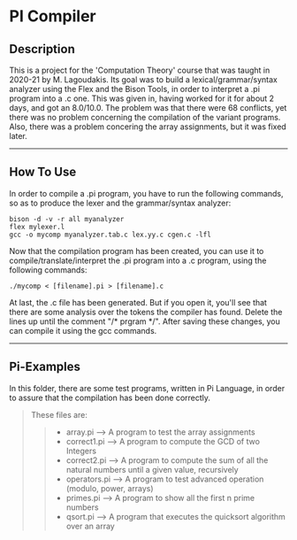 # PI Compiler

## Description
This is a project for the 'Computation Theory' course that was taught in 2020-21 by M. Lagoudakis.
Its goal was to build a lexical/grammar/syntax analyzer using the Flex and the Bison Tools, in order to interpret a .pi program into a .c one.
This was given in, having worked for it for about 2 days, and got an 8.0/10.0.
The problem was that there were 68 conflicts, yet there was no problem concerning the compilation of the variant programs. Also, there was a problem concering the array assignments, but it was fixed later.
***

## How To Use
In order to compile a .pi program, you have to run the following commands, so as to produce the lexer and the grammar/syntax analyzer:

```
bison -d -v -r all myanalyzer
flex mylexer.l
gcc -o mycomp myanalyzer.tab.c lex.yy.c cgen.c -lfl
```

Now that the compilation program has been created, you can use it to compile/translate/interpret the .pi program into a .c program, using the following commands:

```
./mycomp < [filename].pi > [filename].c
```

At last, the .c file has been generated. But if you open it, you'll see that there are some analysis over the tokens the compiler has found. Delete the lines up until the comment "/* prgram */". After saving these changes, you can compile it using the gcc commands.
***

## Pi-Examples

In this folder, there are some test programs, written in Pi Language, in order to assure that the compilation has been done correctly.

> These files are:
>> * array.pi --> A program to test the array assignments
>> * correct1.pi --> A program to compute the GCD of two Integers 
>> * correct2.pi --> A program to compute the sum of all the natural numbers until a given value, recursively
>> * operators.pi --> A program to test advanced operation (modulo, power, arrays)
>> * primes.pi --> A program to show all the first n prime numbers
>> * qsort.pi --> A program that executes the quicksort algorithm over an array